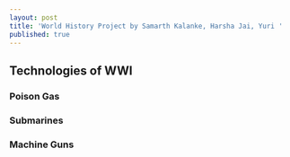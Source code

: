 ```yaml
---
layout: post
title: 'World History Project by Samarth Kalanke, Harsha Jai, Yuri '
published: true
---
```


## Technologies of WWI

### Poison Gas

### Submarines

### Machine Guns






